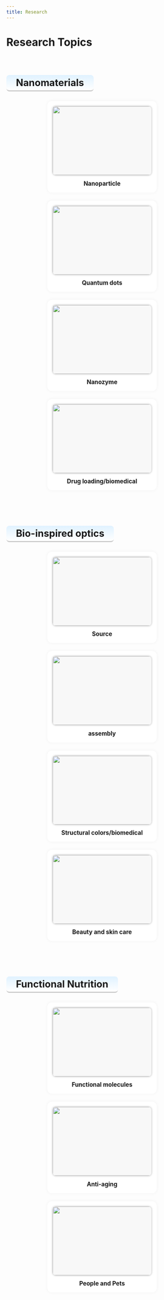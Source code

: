 ```yaml
---
title: Research
---
```


# <i class="fas fa-microscope"></i>Research Topics


<style>
  .section-title {
    text-align: center;
    font-size: 1.8em;
    font-weight: bold;
    margin-top: 2em;
    margin-bottom: 1em;
    border-bottom: 3px solid #ccc;
    display: inline-block;
    padding: 0.2em 1em;
    background: linear-gradient(to bottom, #e0f2ff, #ffffff);
    border-radius: 8px;
  }

  .research-section {
    display: flex;
    justify-content: center;
    flex-wrap: wrap;
    gap: 1.5em;
    margin-bottom: 3em;
    text-align: center;
  }

  .research-box {
    width: 260px;
    background: #fff;
    border-radius: 12px;
    padding: 1em;
    box-shadow: 0 0 10px rgba(0,0,0,0.05);
    transition: transform 0.3s ease;
  }

  .research-box:hover {
    transform: translateY(-5px);
  }

  .research-box img {
    width: 1000px;
    height: 180px;
    object-fit: contain;
    border-radius: 8px;
    box-shadow: 0px 0px 5px #aaa;
    background: #f8f8f8;
  }

  .research-box-title {
    font-weight: bold;
    margin-top: 0.8em;
    font-size: 1.1em;
  }
</style>


<!-- Nanomaterials Section -->
<div class="section-title">Nanomaterials</div>
<div class="research-section">

  <div class="research-box">
    <img src="{{ '/images/nanoparticle.png' | relative_url }}" alt="Nanoparticle">
    <div class="research-box-title">Nanoparticle</div>
  </div>

  <div class="research-box">
    <img src="{{ '/images/quantum-dots.png' | relative_url }}" alt="Quantum dots">
    <div class="research-box-title">Quantum dots</div>
  </div>

  <div class="research-box">
    <img src="{{ '/images/nanozyme.png' | relative_url }}" alt="Nanozyme"> 
    <div class="research-box-title">Nanozyme</div>
  </div>

  <div class="research-box">
    <img src="{{ '/images/drug-loading.png' | relative_url }}" alt="Drug loading/biomedical"> 
    <div class="research-box-title">Drug loading/biomedical</div>
  </div>

</div>

<div class="section-title">Bio-inspired optics</div>
<div class="research-section">

  <div class="research-box">
    <img src="{{ "/images/source.png" | relative_url }}" alt="Source"> 
    <div class="research-box-title">Source</div>
  </div>

  <div class="research-box">
    <img src="{{ "/images/assembly.png" | relative_url }}" alt="Assembly"> 
    <div class="research-box-title">assembly</div>
  </div>

  <div class="research-box">
    <img src="{{ "/images/structural-colors.png"| relative_url }}" alt="Structural colors"> 
    <div class="research-box-title">Structural colors/biomedical</div>
  </div>

  <div class="research-box">
    <img src="{{ "/images/beauty-skincare.png"| relative_url }}" alt="Beauty and skin care"> 
    <div class="research-box-title">Beauty and skin care</div>
  </div>

</div>


<!-- Functional Nutrition Section -->
<div class="section-title">Functional Nutrition</div>
<div class="research-section">

  <div class="research-box">
    <img src="{{ "/images/functional-molecules.png"| relative_url }}" alt="Functional molecules"> 
    <div class="research-box-title">Functional molecules</div>
  </div>

  <div class="research-box">
    <img src="{{ "/images/anti-aging.png"| relative_url }}" alt="Anti-aging"> 
    <div class="research-box-title">Anti-aging</div>
  </div>

  <div class="research-box">
    <img src= "{{ "/images/people-pets.png"| relative_url }}" alt="People and Pets"> 
    <div class="research-box-title">People and Pets</div>
  </div>

</div>
